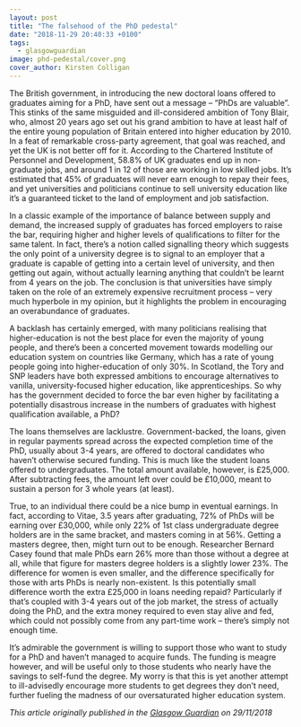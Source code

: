```yaml
---
layout: post
title: "The falsehood of the PhD pedestal"
date: "2018-11-29 20:40:33 +0100"
tags:
  - glasgowguardian
image: phd-pedestal/cover.png
cover_author: Kirsten Colligan
---
```


The British government, in introducing the new doctoral loans offered to graduates aiming for a PhD, have sent out a message – “PhDs are valuable”. This stinks of the same misguided and ill-considered ambition of Tony Blair, who, almost 20 years ago set out his grand ambition to have at least half of the entire young population of Britain entered into higher education by 2010. In a feat of remarkable cross-party agreement, that goal was reached, and yet the UK is not better off for it. According to the Chartered Institute of Personnel and Development, 58.8% of UK graduates end up in non-graduate jobs, and around 1 in 12 of those are working in low skilled jobs. It’s estimated that 45% of graduates will never earn enough to repay their fees, and yet universities and politicians continue to sell university education like it’s a guaranteed ticket to the land of employment and job satisfaction.

In a classic example of the importance of balance between supply and demand, the increased supply of graduates has forced employers to raise the bar, requiring higher and higher levels of qualifications to filter for the same talent. In fact, there’s a notion called signalling theory which suggests the only point of a university degree is to signal to an employer that a graduate is capable of getting into a certain level of university, and then getting out again, without actually learning anything that couldn’t be learnt from 4 years on the job. The conclusion is that universities have simply taken on the role of an extremely expensive recruitment process – very much hyperbole in my opinion, but it highlights the problem in encouraging an overabundance of graduates.

A backlash has certainly emerged, with many politicians realising that higher-education is not the best place for even the majority of young people, and there’s been a concerted movement towards modelling our education system on countries like Germany, which has a rate of young people going into higher-education of only 30%. In Scotland, the Tory and SNP leaders have both expressed ambitions to encourage alternatives to vanilla, university-focused higher education, like apprenticeships. So why has the government decided to force the bar even higher by facilitating a potentially disastrous increase in the numbers of graduates with highest qualification available, a PhD?

The loans themselves are lacklustre. Government-backed, the loans, given in regular payments spread across the expected completion time of the PhD, usually about 3-4 years, are offered to doctoral candidates who haven’t otherwise secured funding. This is much like the student loans offered to undergraduates. The total amount available, however, is £25,000. After subtracting fees, the amount left over could be £10,000, meant to sustain a person for 3 whole years (at least).

True, to an individual there could be a nice bump in eventual earnings. In fact, according to Vitae, 3.5 years after graduating, 72% of PhDs will be earning over £30,000, while only 22% of 1st class undergraduate degree holders are in the same bracket, and masters coming in at 56%. Getting a masters degree, then, might turn out to be enough. Researcher Bernard Casey found that male PhDs earn 26% more than those without a degree at all, while that figure for masters degree holders is a slightly lower 23%. The difference for women is even smaller, and the difference specifically for those with arts PhDs is nearly non-existent. Is this potentially small difference worth the extra £25,000 in loans needing repaid? Particularly if that’s coupled with 3-4 years out of the job market, the stress of actually doing the PhD, and the extra money required to even stay alive and fed, which could not possibly come from any part-time work – there’s simply not enough time.

It’s admirable the government is willing to support those who want to study for a PhD and haven’t managed to acquire funds. The funding is meagre however, and will be useful only to those students who nearly have the savings to self-fund the degree. My worry is that this is yet another attempt to ill-advisedly encourage more students to get degrees they don’t need, further fueling the madness of our oversaturated higher education system.

*This article originally published in the [Glasgow Guardian](glasgowguardian.co.uk) on 29/11/2018*
